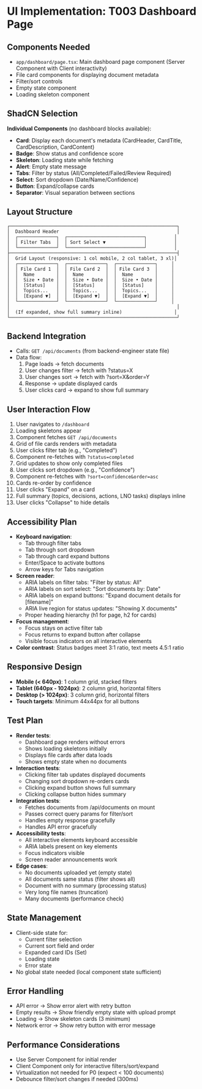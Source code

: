 # UI Implementation: T003 Dashboard Page

## Components Needed
- `app/dashboard/page.tsx`: Main dashboard page component (Server Component with Client interactivity)
- File card components for displaying document metadata
- Filter/sort controls
- Empty state component
- Loading skeleton component

## ShadCN Selection

**Individual Components** (no dashboard blocks available):
- **Card**: Display each document's metadata (CardHeader, CardTitle, CardDescription, CardContent)
- **Badge**: Show status and confidence score
- **Skeleton**: Loading state while fetching
- **Alert**: Empty state message
- **Tabs**: Filter by status (All/Completed/Failed/Review Required)
- **Select**: Sort dropdown (Date/Name/Confidence)
- **Button**: Expand/collapse cards
- **Separator**: Visual separation between sections

## Layout Structure

```
┌─────────────────────────────────────────────────────────────┐
│  Dashboard Header                                           │
│  ┌──────────────┐  ┌────────────────────────────┐          │
│  │ Filter Tabs  │  │ Sort Select ▼              │          │
│  └──────────────┘  └────────────────────────────┘          │
├─────────────────────────────────────────────────────────────┤
│  Grid Layout (responsive: 1 col mobile, 2 col tablet, 3 xl)│
│  ┌──────────────┐  ┌──────────────┐  ┌──────────────┐     │
│  │ File Card 1  │  │ File Card 2  │  │ File Card 3  │     │
│  │  Name        │  │  Name        │  │  Name        │     │
│  │  Size • Date │  │  Size • Date │  │  Size • Date │     │
│  │  [Status]    │  │  [Status]    │  │  [Status]    │     │
│  │  Topics...   │  │  Topics...   │  │  Topics...   │     │
│  │  [Expand ▼]  │  │  [Expand ▼]  │  │  [Expand ▼]  │     │
│  └──────────────┘  └──────────────┘  └──────────────┘     │
│                                                             │
│  (If expanded, show full summary inline)                   │
└─────────────────────────────────────────────────────────────┘
```

## Backend Integration
- Calls: `GET /api/documents` (from backend-engineer state file)
- Data flow:
  1. Page loads → fetch documents
  2. User changes filter → fetch with ?status=X
  3. User changes sort → fetch with ?sort=X&order=Y
  4. Response → update displayed cards
  5. User clicks card → expand to show full summary

## User Interaction Flow
1. User navigates to `/dashboard`
2. Loading skeletons appear
3. Component fetches `GET /api/documents`
4. Grid of file cards renders with metadata
5. User clicks filter tab (e.g., "Completed")
6. Component re-fetches with `?status=completed`
7. Grid updates to show only completed files
8. User clicks sort dropdown (e.g., "Confidence")
9. Component re-fetches with `?sort=confidence&order=asc`
10. Cards re-order by confidence
11. User clicks "Expand" on a card
12. Full summary (topics, decisions, actions, LNO tasks) displays inline
13. User clicks "Collapse" to hide details

## Accessibility Plan
- **Keyboard navigation**:
  - Tab through filter tabs
  - Tab through sort dropdown
  - Tab through card expand buttons
  - Enter/Space to activate buttons
  - Arrow keys for Tabs navigation
- **Screen reader**:
  - ARIA labels on filter tabs: "Filter by status: All"
  - ARIA labels on sort select: "Sort documents by: Date"
  - ARIA labels on expand buttons: "Expand document details for [filename]"
  - ARIA live region for status updates: "Showing X documents"
  - Proper heading hierarchy (h1 for page, h2 for cards)
- **Focus management**:
  - Focus stays on active filter tab
  - Focus returns to expand button after collapse
  - Visible focus indicators on all interactive elements
- **Color contrast**: Status badges meet 3:1 ratio, text meets 4.5:1 ratio

## Responsive Design
- **Mobile (< 640px)**: 1 column grid, stacked filters
- **Tablet (640px - 1024px)**: 2 column grid, horizontal filters
- **Desktop (> 1024px)**: 3 column grid, horizontal filters
- **Touch targets**: Minimum 44x44px for all buttons

## Test Plan
- **Render tests**:
  - Dashboard page renders without errors
  - Shows loading skeletons initially
  - Displays file cards after data loads
  - Shows empty state when no documents
- **Interaction tests**:
  - Clicking filter tab updates displayed documents
  - Changing sort dropdown re-orders cards
  - Clicking expand button shows full summary
  - Clicking collapse button hides summary
- **Integration tests**:
  - Fetches documents from /api/documents on mount
  - Passes correct query params for filter/sort
  - Handles empty response gracefully
  - Handles API error gracefully
- **Accessibility tests**:
  - All interactive elements keyboard accessible
  - ARIA labels present on key elements
  - Focus indicators visible
  - Screen reader announcements work
- **Edge cases**:
  - No documents uploaded yet (empty state)
  - All documents same status (filter shows all)
  - Document with no summary (processing status)
  - Very long file names (truncation)
  - Many documents (performance check)

## State Management
- Client-side state for:
  - Current filter selection
  - Current sort field and order
  - Expanded card IDs (Set<string>)
  - Loading state
  - Error state
- No global state needed (local component state sufficient)

## Error Handling
- API error → Show error alert with retry button
- Empty results → Show friendly empty state with upload prompt
- Loading → Show skeleton cards (3 minimum)
- Network error → Show retry button with error message

## Performance Considerations
- Use Server Component for initial render
- Client Component only for interactive filters/sort/expand
- Virtualization not needed for P0 (expect < 100 documents)
- Debounce filter/sort changes if needed (300ms)
